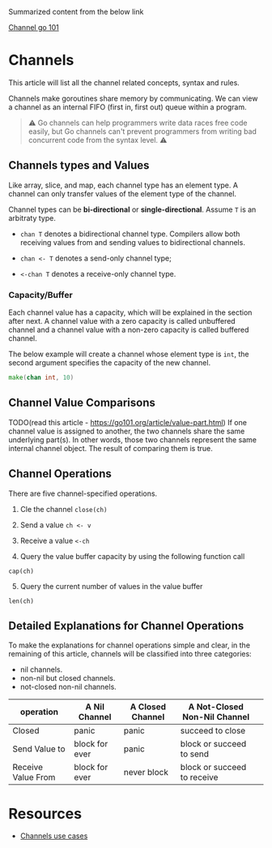 Summarized content from the below link

[Channel go 101](https://go101.org/article/channel.html)

# Channels

This article will list all the channel related concepts, syntax and rules.

Channels make goroutines share memory by communicating. We can view a channel as an internal FIFO (first in, first out) queue within a program.

> ⚠️ Go channels can help programmers write data races free code easily, but Go channels can't prevent programmers from writing bad concurrent code from the syntax level. ⚠️

## Channels types and Values

Like array, slice, and map, each channel type has an element type. A channel can only transfer values of the element type of the channel.

Channel types can be **bi-directional** or **single-directional**. Assume `T` is an arbitraty type.

- `chan T` denotes a bidirectional channel type. Compilers allow both receiving values from and sending values to bidirectional channels.

- `chan <- T` denotes a send-only channel type;

- `<-chan T` denotes a receive-only channel type.

### Capacity/Buffer

Each channel value has a capacity, which will be explained in the section after next. A channel value with a zero capacity is called unbuffered channel and a channel value with a non-zero capacity is called buffered channel.

The below example will create a channel whose element type is `int`, the second argument specifies the capacity of the new channel.

```Go
make(chan int, 10)
```

## Channel Value Comparisons

TODO(read this article - <https://go101.org/article/value-part.html>)
If one channel value is assigned to another, the two channels share the same underlying part(s). In other words, those two channels represent the same internal channel object. The result of comparing them is true.

## Channel Operations

There are five channel-specified operations.

1. Cle the channel
`close(ch)`

2. Send a value
`ch <- v`

3. Receive a value
`<-ch`

4. Query the value buffer capacity by using the following function call

`cap(ch)`

5. Query the current number of values in the value buffer

`len(ch)`

## Detailed Explanations for Channel Operations

To make the explanations for channel operations simple and clear, in the remaining of this article, channels will be classified into three categories:

- nil channels.
- non-nil but closed channels.
- not-closed non-nil channels.

| operation          | A Nil Channel  | A Closed Channel | A Not-Closed Non-Nil Channel |   |
|--------------------|----------------|------------------|------------------------------|---|
| Closed             | panic          | panic            | succeed to close             |   |
| Send Value to      | block for ever | panic            | block or succeed to send     |   |
| Receive Value From | block for ever | never block      | block or succeed to receive  |   |

# Resources

- [Channels use cases](https://go101.org/article/channel-use-cases.html)
